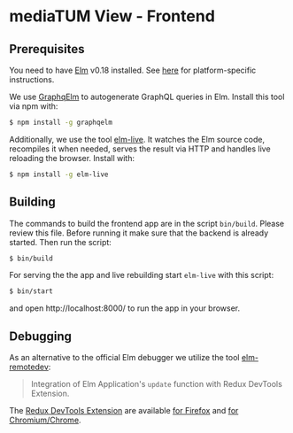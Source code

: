 
# mediaTUM View - Frontend

## Prerequisites

You need to have [Elm](http://elm-lang.org/) v0.18 installed. See [here](https://guide.elm-lang.org/install.html) for platform-specific instructions.

We use [GraphqElm](https://github.com/dillonkearns/graphqelm) to autogenerate GraphQL queries in Elm. Install this tool via npm with:

```sh
$ npm install -g graphqelm
```

Additionally, we use the tool [elm-live](https://github.com/tomekwi/elm-live). It watches the Elm source code, recompiles it when needed, serves the result via HTTP and handles live reloading the browser. Install with:

```sh
$ npm install -g elm-live
```

## Building

The commands to build the frontend app are in the script `bin/build`. Please review this file. Before running it make sure that the backend is already started. Then run the script:

```sh
$ bin/build
```

For serving the the app and live rebuilding start `elm-live` with this script:

```sh
$ bin/start
```

and open http://localhost:8000/ to run the app in your browser.

## Debugging

As an alternative to the official Elm debugger we utilize the tool [elm-remotedev](https://github.com/utkarshkukreti/elm-remotedev):

> Integration of Elm Application's `update` function with Redux DevTools 
> Extension.

The [Redux DevTools Extension](https://github.com/zalmoxisus/redux-devtools-extension) are available [for Firefox](https://addons.mozilla.org/en-US/firefox/addon/remotedev/) and [for Chromium/Chrome](https://chrome.google.com/webstore/detail/redux-devtools/lmhkpmbekcpmknklioeibfkpmmfibljd).
